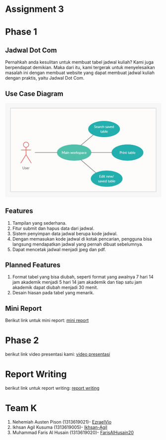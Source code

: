 # Assignment 3

# Phase 1

## Jadwal Dot Com
Pernahkah anda kesulitan untuk membuat tabel jadwal kuliah? Kami juga berpendapat demikian. Maka dari itu, kami tergerak untuk menyelesaikan masalah ini dengan membuat website yang dapat membuat jadwal kuliah dengan praktis, yaitu Jadwal Dot Com.

## Use Case Diagram
<img src="Dokumentasi/use_case_diagram.jpeg"/>

## Features
1.  Tampilan yang sederhana.
2.  Fitur submit dan hapus data dari jadwal.
3.	Sistem penyimpan data jadwal berupa kode jadwal.
4.	Dengan memasukan kode jadwal di kotak pencarian, pengguna bisa langsung mendapatkan jadwal yang pernah dibuat sebelumnya.
5.	Dapat mencetak jadwal menjadi jpeg dan pdf.

## Planned Features 
1.  Format tabel yang bisa diubah, seperti format yang awalnya 7 hari 14 jam akademik menjadi 5 hari 14 jam akademik dan tiap satu jam akademik dapat diubah menjadi 30 menit.
2.  Desain hiasan pada tabel yang menarik.

## Mini Report
Berikut link untuk mini report: [mini report](mini-report.md)

# Phase 2
berikut link video presentasi kami: [video presentasi](https://youtu.be/MM-FzABsrAM)

# Report Writing
berikut link untuk report writing: [report writing](https://github.com/Ikhsan-Agil/Assignment-3-HCI-Team-K/blob/main/Dokumentasi/Report%20Writing%20Jadwal%20Dot%20Com.pdf)

# Team K
1.  Nehemiah Austen Pison (1313619021)- [EzraelVio](https://github.com/EzraelVio)
2.  Ikhsan Agil Kusuma (1313619005)- [Ikhsan-Agil](https://github.com/Ikhsan-Agil)
3.  Muhammad Faris Al Husain (1313619020)- [FarisAlHusain20](https://github.com/FarisAlHusain20)





